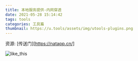 ```yaml
---
title: 本地服务提供-内网穿透
date: 2021-05-28 15:14:42
tags: tools
categories: 工具篇
thumbnail: https://u.tools/assets/img/utools-plugins.png
---
```


资源:
[传送门][https://natapp.cn/]

![like_this](https://cdn.natapp.cn/assets/home/images/52348858ace00.jpg?version=20190730)
